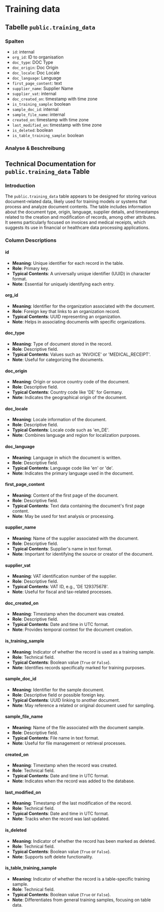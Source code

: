 # Training data

## Tabelle `public.training_data`

### Spalten

* `id`: internal
* `org_id`: ID to organisation
* `doc_type`: DOC Type
* `doc_origin`: Doc Origin
* `doc_locale`: Doc Locale
* `doc_language`: Language
* `first_page_content`: text
* `supplier_name`: Supplier Name
* `supplier_vat`: internal
* `doc_created_on`: timestamp with time zone
* `is_training_sample`: boolean
* `sample_doc_id`: internal
* `sample_file_name`: internal
* `created_on`: timestamp with time zone
* `last_modified_on`: timestamp with time zone
* `is_deleted`: boolean
* `is_table_training_sample`: boolean

### Analyse & Beschreibung

## Technical Documentation for `public.training_data` Table

### Introduction

The `public.training_data` table appears to be designed for storing various document-related data, likely used for training models or systems that process and analyze document contents. The table includes information about the document type, origin, language, supplier details, and timestamps related to the creation and modification of records, among other attributes. It seems particularly focused on invoices and medical receipts, which suggests its use in financial or healthcare data processing applications.

### Column Descriptions

#### id

* **Meaning**: Unique identifier for each record in the table.
* **Role**: Primary key.
* **Typical Contents**: A universally unique identifier (UUID) in character format.
* **Note**: Essential for uniquely identifying each entry.

#### org\_id

* **Meaning**: Identifier for the organization associated with the document.
* **Role**: Foreign key that links to an organization record.
* **Typical Contents**: UUID representing an organization.
* **Note**: Helps in associating documents with specific organizations.

#### doc\_type

* **Meaning**: Type of document stored in the record.
* **Role**: Descriptive field.
* **Typical Contents**: Values such as 'INVOICE' or 'MEDICAL\_RECEIPT'.
* **Note**: Useful for categorizing the documents.

#### doc\_origin

* **Meaning**: Origin or source country code of the document.
* **Role**: Descriptive field.
* **Typical Contents**: Country code like 'DE' for Germany.
* **Note**: Indicates the geographical origin of the document.

#### doc\_locale

* **Meaning**: Locale information of the document.
* **Role**: Descriptive field.
* **Typical Contents**: Locale code such as 'en\_DE'.
* **Note**: Combines language and region for localization purposes.

#### doc\_language

* **Meaning**: Language in which the document is written.
* **Role**: Descriptive field.
* **Typical Contents**: Language code like 'en' or 'de'.
* **Note**: Indicates the primary language used in the document.

#### first\_page\_content

* **Meaning**: Content of the first page of the document.
* **Role**: Descriptive field.
* **Typical Contents**: Text data containing the document's first page content.
* **Note**: May be used for text analysis or processing.

#### supplier\_name

* **Meaning**: Name of the supplier associated with the document.
* **Role**: Descriptive field.
* **Typical Contents**: Supplier's name in text format.
* **Note**: Important for identifying the source or creator of the document.

#### supplier\_vat

* **Meaning**: VAT identification number of the supplier.
* **Role**: Descriptive field.
* **Typical Contents**: VAT ID, e.g., 'DE 129375678'.
* **Note**: Useful for fiscal and tax-related processes.

#### doc\_created\_on

* **Meaning**: Timestamp when the document was created.
* **Role**: Descriptive field.
* **Typical Contents**: Date and time in UTC format.
* **Note**: Provides temporal context for the document creation.

#### is\_training\_sample

* **Meaning**: Indicator of whether the record is used as a training sample.
* **Role**: Technical field.
* **Typical Contents**: Boolean value (`True` or `False`).
* **Note**: Identifies records specifically marked for training purposes.

#### sample\_doc\_id

* **Meaning**: Identifier for the sample document.
* **Role**: Descriptive field or possible foreign key.
* **Typical Contents**: UUID linking to another document.
* **Note**: May reference a related or original document used for sampling.

#### sample\_file\_name

* **Meaning**: Name of the file associated with the document sample.
* **Role**: Descriptive field.
* **Typical Contents**: File name in text format.
* **Note**: Useful for file management or retrieval processes.

#### created\_on

* **Meaning**: Timestamp when the record was created.
* **Role**: Technical field.
* **Typical Contents**: Date and time in UTC format.
* **Note**: Indicates when the record was added to the database.

#### last\_modified\_on

* **Meaning**: Timestamp of the last modification of the record.
* **Role**: Technical field.
* **Typical Contents**: Date and time in UTC format.
* **Note**: Tracks when the record was last updated.

#### is\_deleted

* **Meaning**: Indicator of whether the record has been marked as deleted.
* **Role**: Technical field.
* **Typical Contents**: Boolean value (`True` or `False`).
* **Note**: Supports soft delete functionality.

#### is\_table\_training\_sample

* **Meaning**: Indicator of whether the record is a table-specific training sample.
* **Role**: Technical field.
* **Typical Contents**: Boolean value (`True` or `False`).
* **Note**: Differentiates from general training samples, focusing on table data.
